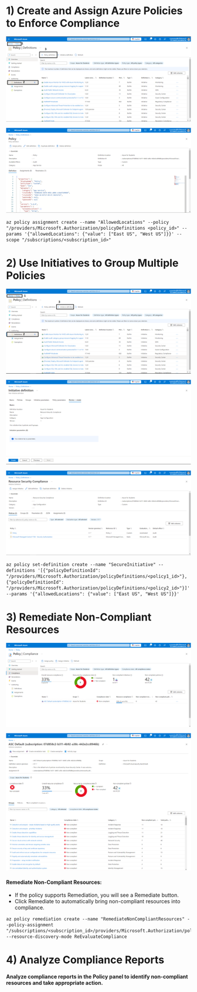 # 1) Create and Assign Azure Policies to Enforce Compliance

![alt text](1.png)

![alt text](2.png)

```
az policy assignment create --name "AllowedLocations" --policy "/providers/Microsoft.Authorization/policyDefinitions <policy_id>" --params '{"allowedLocations": {"value": ["East US", "West US"]}}' --scope "/subscriptions/<subscription_id>"
```

# 2) Use Initiatives to Group Multiple Policies

![alt text](3.png)

![alt text](4.png)

![alt text](5.png)

```
az policy set-definition create --name "SecureInitiative" --definitions '[{"policyDefinitionId": "/providers/Microsoft.Authorization/policyDefinitions/<policy1_id>"},{"policyDefinitionId": "/providers/Microsoft.Authorization/policyDefinitions/<policy2_id>"}]' --params '{"allowedLocations": {"value": ["East US", "West US"]}}'
```

# 3) Remediate Non-Compliant Resources

![alt text](6.png)

![alt text](7.png)

#### Remediate Non-Compliant Resources:

- If the policy supports Remediation, you will see a Remediate button.
- Click Remediate to automatically bring non-compliant resources into compliance.

```
az policy remediation create --name "RemediateNonCompliantResources" --policy-assignment "/subscriptions/<subscription_id>/providers/Microsoft.Authorization/policyAssignments/<policy_assignment_id>" --resource-discovery-mode ReEvaluateCompliance
```

# 4) Analyze Compliance Reports

#### Analyze compliance reports in the Policy panel to identify non-compliant resources and take appropriate action.
